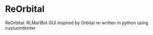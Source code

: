 # ReOrbital
ReOrbital: RLMarlBot GUI inspired by Orbital re-written in python using custuomtkinter 
